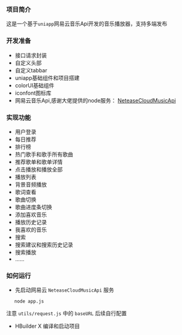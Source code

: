 ### 项目简介
这是一个基于`uniapp`网易云音乐Api开发的音乐播放器，支持多端发布

### 开发准备
* 接口请求封装
* 自定义头部
* 自定义tabbar
* uniapp基础组件和项目搭建
* colorUI基础组件
* iconfont图标库
* 网易云音乐Api,感谢大佬提供的node服务： <a href="https://github.com/Binaryify/NeteaseCloudMusicApi">NeteaseCloudMusicApi</a>

### 实现功能
- 用户登录
- 每日推荐
- 排行榜
- 热门歌手和歌手所有歌曲
- 推荐歌单和歌单详情
- 点击播放和播放全部
- 播放列表
- 背景音频播放
- 歌词查看
- 歌曲切换
- 歌曲进度条切换
- 添加喜欢音乐
- 播放历史记录
- 我喜欢的音乐
- 搜索
- 搜索建议和搜索历史记录
- 搜索播放
- ......

### 如何运行
- 先启动网易云 `NeteaseCloudMusicApi` 服务

 ```shell
	node app.js
 ```
 注意 `utils/request.js` 中的 `baseURL` 后续自行配置
- HBuilder X 编译和启动项目
